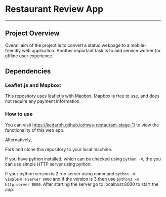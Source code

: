 # Restaurant Review App
---

## Project Overview

Overall aim of the project is to convert a statuc webpage to a mobile-friendly web application. Another important task is to add service worker for offline user experience.

## Dependencies

### Leaflet.js and Mapbox:

This repository uses [leafletjs](https://leafletjs.com/) with [Mapbox](https://www.mapbox.com/). Mapbox is free to use, and does not require any payment information.


### How to use

You can visit https://kedarbh.github.io/mws-restaurant-stage-1/ to view the functionality of this web app.

Alternatively,

Fork and clone this repository to your local machine.

If you have python installed, which can be checked using ```python -V```, the you can use simple HTTP server using python.

If your python version is 2 run server using command ```python -m SimpleHTTPServer 8000``` and if the version is 3 then use ```python3 -m http.server 8000```. After starting the server go to localhost:8000 to start the app.
